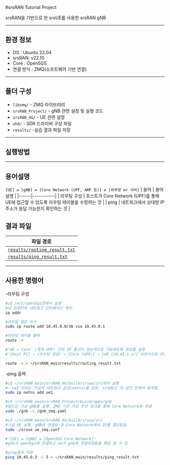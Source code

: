 #srsRAN Tutorial Project

srsRAN을 기반으로 한 srsUE를 사용한 srsRAN gNB

-----

## 환경 정보
- OS : Ubuntu 22.04
- srsRAN: v22.10
- Core : Open5GS
- 연결 방식 : ZMQ(소프트웨어 기반 연결)

-----

## 폴더 구성
- `libzmq/` - ZMQ 라이브러리
- `srsRAN_Project/` - gNB 관련 설정 및 실행 코드
- `srsRAN_4G/` - UE 관련 설정
- `uhd/` - SDR 드라이버 구성 파일
- `results/` -실습 결과 파일 저장

-----

## 실행방법
----

## 용어설명
`[UE] ⇄ [gNB] ⇄ [Core Network (UPF, AMF 등)] ⇄ [외부망 or 서버]`
| 용어 | 용어 설명 |
|------|-----------|
| 라우팅 구성 | 호스트가 Core Network (UPF)를 통해 UE에 접근할 수 있도록 라우팅 테이블을 수정하는 것 |
| ping |  네트워크에서 상대방 IP 주소가 응답 가능한지 확인하는 것 |

## 결과 파일 

| 파일 경로 | 
|-----------|
| [`results/routing_result.txt`](results/routing_result.txt)|
| [`results/ping_result.txt`](results/ping_result.txt) |


-----

## 사용한 명령어
-라우팅 구성
```bash
#cd /ect/open5gs안에서 실행
#내 컴퓨터의 네트워크 인터페이스 확인
ip addr

#라우팅 경로 추가
sudo ip route add 10.45.0.0/16 via 10.45.0.1

#라우팅 테이블 출력
route -n

#'UE ↔ Core' (특히 UPF) 간의 IP 통신이 정상적으로 가능하도록 경로를 설정
#'[Host PC] → (라우팅 경로) → [Core (UPF)] → [UE (10.45.x.x)]'이런식으로 연결

route -n > ~/srsRAN_main/results/routing_result.txt

```
-ping 출력
```bash
#cd ~/srsRAN_main/srsRAN_4G/build/srsue/src에서 실행
# 'ue1'이라는 가상의 네트워크 공간(netns)을 생성. srsUE는 이 공간 안에서 동작함.
sudo ip netns add ue1

#cd ~/srsRAN_main/srsRAN_Project/build/apps/gnb
#빌드된 가상 gNB를 실행. ZMQ 기반 가상 무선 링크를 통해 Core Network와 연결
sudo ./gnb -c./gnb_zmq.yaml

#cd ~/srsRAN_main/srsRAN_4G/build/srsue/src
#가상 UE 실행. gNB와 연결된 후 Core Network에서 IP를 할당받음.
sudo ./srsue ue_zmq.conf

#'[UE] ⇄ [gNB] ⇄ [Open5GS Core Network]'
#gnb가 open5gs에 연결되고 ue가 gnb와 연결되었음을 확인 할 수 있

#ping결과 저장
ping 10.45.0.3 -c 5 > ~/srsRAN_main/results/ping_result.txt 
```


